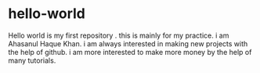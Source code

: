 # hello-world
Hello world is my first repository . this is mainly for my practice.
i am Ahasanul Haque Khan. i am always interested in making new projects with the help of github.
i am more interested to make more money by the help of many tutorials. 
